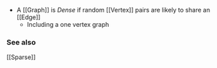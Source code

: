 * A [[Graph]] is *Dense* if random [[Vertex]] pairs are likely to share an [[Edge]]
	* Including a one vertex graph


### See also
[[Sparse]]